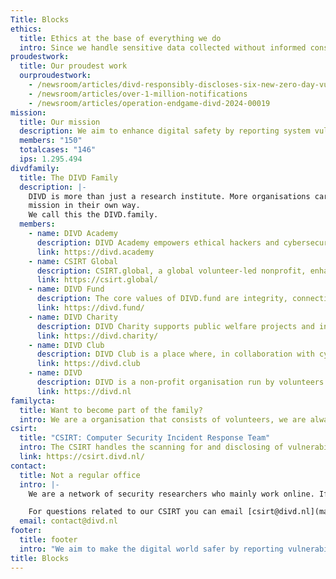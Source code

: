 ```yaml
---
Title: Blocks
ethics:
  title: Ethics at the base of everything we do
  intro: Since we handle sensitive data collected without informed consent, we've created this Code of Conduct to establish an ethical foundation for our work. This code can also be utilized by other researchers involved in what is currently known as responsible disclosure or coordinated vulnerability disclosure.
proudestwork:
  title: Our proudest work
  ourproudestwork:
    - /newsroom/articles/divd-responsibly-discloses-six-new-zero-day-vulnerabilities-to-vendor
    - /newsroom/articles/over-1-million-notifications
    - /newsroom/articles/operation-endgame-divd-2024-00019
mission:
  title: Our mission
  description: We aim to enhance digital safety by reporting system vulnerabilities to the relevant authorities. With a global reach, we adopt an open, honest, and collaborative approach, providing our services for free.
  members: "150"
  totalcases: "146"
  ips: 1.295.494
divdfamily:
  title: The DIVD Family
  description: |-
    DIVD is more than just a research institute. More organisations carry our brand and share our 
    mission in their own way. 
    We call this the DIVD.family.
  members:
    - name: DIVD Academy
      description: DIVD Academy empowers ethical hackers and cybersecurity enthusiasts, fostering skills and ethical awareness among young talent while guiding at-risk youth toward positive impact in cybersecurity and IT education, shaping a safer digital future.
      link: https://divd.academy
    - name: CSIRT Global
      description: CSIRT.global, a global volunteer-led nonprofit, enhances global security by addressing overlooked vulnerabilities. It's affiliated with the DIVD, consolidating international CSIRT efforts to establish a network of like-minded individuals.
      link: https://csirt.global/
    - name: DIVD Fund
      description: The core values of DIVD.fund are integrity, connectivity and empowerment, where DIVD.fund is a dependable, independent and respected partner.
      link: https://divd.fund/
    - name: DIVD Charity
      description: DIVD Charity supports public welfare projects and initiatives, fostering programs aligned with its vision. Our goal is to empower individuals to make positive social impacts through talent development.
      link: https://divd.charity/
    - name: DIVD Club
      description: DIVD Club is a place where, in collaboration with cyber security professionals, young people  learn more about cyber security, hacking, improving the safety of the (online) world and a lot more.
      link: https://divd.club
    - name: DIVD
      description: DIVD is a non-profit organisation run by volunteers and a network of likeminded organisations.
      link: https://divd.nl
familycta:
  title: Want to become part of the family?
  intro: We are a organisation that consists of volunteers, we are always looking for new talent that wants to join our cause or potential partners and donations. Check out our contribute page to learn more about what you can do for us.
csirt:
  title: "CSIRT: Computer Security Incident Response Team"
  intro: The CSIRT handles the scanning for and disclosing of vulnerabilities, either discovered by DIVD researchers or third parties and warning people for leaked credentials and operates our CVE Numbering Authority (CNA) capability.
  link: https://csirt.divd.nl/
contact:
  title: Not a regular office
  intro: |-
    We are a network of security researchers who mainly work online. If you want to contact us, you can send us an e mail to question@divd.nl or use our contact form. You can also meet us at cyber security conferences and hacker events or just follow us on [X](https://x.com/DIVDnl) (formerly known as Twitter).

    For questions related to our CSIRT you can email [csirt@divd.nl](mailto:csirt@divd.nl) .
  email: contact@divd.nl
footer:
  title: footer
  intro: "We aim to make the digital world safer by reporting vulnerabilities we find  in digital systems to the people who can fix them. We have a global reach, but do it Dutch style: open, honest, collaborative, and for free."
title: Blocks
---
```

